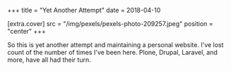 +++
title = "Yet Another Attempt"
date = 2018-04-10

[extra.cover]
src = "/img/pexels/pexels-photo-209257.jpeg"
position = "center"
+++

So this is yet another attempt and maintaining a personal website. I've lost
count of the number of times I've been here. Plone, Drupal, Laravel, and more,
have all had their turn.

<!-- more -->
